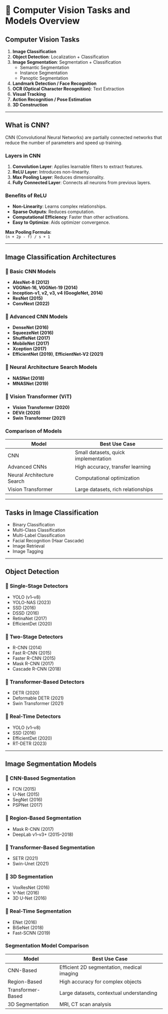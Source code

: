 
# 🧠 Computer Vision Tasks and Models Overview

## **Computer Vision Tasks**
1. **Image Classification**
2. **Object Detection**: Localization + Classification
3. **Image Segmentation**: Segmentation + Classification
   - Semantic Segmentation
   - Instance Segmentation
   - Panoptic Segmentation
4. **Landmark Detection / Face Recognition**
5. **OCR (Optical Character Recognition)**: Text Extraction
6. **Visual Tracking**
7. **Action Recognition / Pose Estimation**
8. **3D Construction**

---

## **What is CNN?**
CNN (Convolutional Neural Networks) are partially connected networks that reduce the number of parameters and speed up training.

### **Layers in CNN**
1. **Convolution Layer**: Applies learnable filters to extract features.
2. **ReLU Layer**: Introduces non-linearity.
3. **Max Pooling Layer**: Reduces dimensionality.
4. **Fully Connected Layer**: Connects all neurons from previous layers.

### **Benefits of ReLU**
- **Non-Linearity**: Learns complex relationships.
- **Sparse Outputs**: Reduces computation.
- **Computational Efficiency**: Faster than other activations.
- **Easy to Optimize**: Aids optimizer convergence.

**Max Pooling Formula:**  
`(n + 2p - f) / s + 1`

---

## **Image Classification Architectures**

### 🔹 Basic CNN Models
- **AlexNet-8 (2012)**
- **VGGNet-16, VGGNet-19 (2014)**
- **Inception-v1, v2, v3, v4 (GoogleNet, 2014)**
- **ResNet (2015)**
- **ConvNext (2022)**

### 🔹 Advanced CNN Models
- **DenseNet (2016)**
- **SqueezeNet (2016)**
- **ShuffleNet (2017)**
- **MobileNet (2017)**
- **Xception (2017)**
- **EfficientNet (2019)**, **EfficientNet-V2 (2021)**

### 🔹 Neural Architecture Search Models
- **NASNet (2018)**
- **MNASNet (2019)**

### 🔹 Vision Transformer (ViT)
- **Vision Transformer (2020)**
- **DEVit (2020)**
- **Swin Transformer (2021)**

### **Comparison of Models**
| Model                    | Best Use Case                         |
|--------------------------|----------------------------------------|
| CNN                      | Small datasets, quick implementation   |
| Advanced CNNs            | High accuracy, transfer learning       |
| Neural Architecture Search | Computational optimization          |
| Vision Transformer       | Large datasets, rich relationships     |

---

## **Tasks in Image Classification**
- Binary Classification
- Multi-Class Classification
- Multi-Label Classification
- Facial Recognition (Haar Cascade)
- Image Retrieval
- Image Tagging

---

## **Object Detection**

### 🔹 Single-Stage Detectors
- YOLO (v1–v8)
- YOLO-NAS (2023)
- SSD (2016)
- DSSD (2016)
- RetinaNet (2017)
- EfficientDet (2020)

### 🔹 Two-Stage Detectors
- R-CNN (2014)
- Fast R-CNN (2015)
- Faster R-CNN (2015)
- Mask R-CNN (2017)
- Cascade R-CNN (2018)

### 🔹 Transformer-Based Detectors
- DETR (2020)
- Deformable DETR (2021)
- Swin Transformer (2021)

### 🔹 Real-Time Detectors
- YOLO (v1–v8)
- SSD (2016)
- EfficientDet (2020)
- RT-DETR (2023)

---

## **Image Segmentation Models**

### 🔹 CNN-Based Segmentation
- FCN (2015)
- U-Net (2015)
- SegNet (2016)
- PSPNet (2017)

### 🔹 Region-Based Segmentation
- Mask R-CNN (2017)
- DeepLab v1–v3+ (2015–2018)

### 🔹 Transformer-Based Segmentation
- SETR (2021)
- Swin-Unet (2021)

### 🔹 3D Segmentation
- VoxResNet (2016)
- V-Net (2016)
- 3D U-Net (2016)

### 🔹 Real-Time Segmentation
- ENet (2016)
- BiSeNet (2018)
- Fast-SCNN (2019)

### **Segmentation Model Comparison**
| Model              | Best Use Case                        |
|--------------------|--------------------------------------|
| CNN-Based          | Efficient 2D segmentation, medical imaging |
| Region-Based       | High accuracy for complex objects    |
| Transformer-Based  | Large datasets, contextual understanding |
| 3D Segmentation    | MRI, CT scan analysis                |
